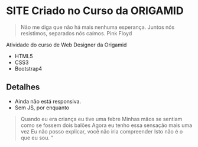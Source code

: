 # SITE Criado no Curso da ORIGAMID


> Não me diga que não há mais nenhuma esperança. 
Juntos nós resistimos, separados nós caímos. 
Pink Floyd


Atividade do curso de Web Designer da Origamid

  - HTML5
  - CSS3
  - Bootstrap4

## Detalhes

- Ainda não está responsiva.
- Sem JS, por enquanto





> Quando eu era criança eu tive uma febre
Minhas mãos se sentiam como se fossem dois balões
Agora eu tenho essa sensação mais uma vez
Eu não posso explicar, você não iria compreender
Isto não é o que eu sou. "
